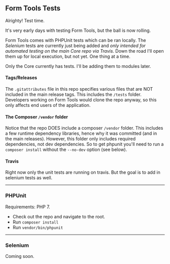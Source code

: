 ## Form Tools Tests

Alrighty! Test time.

It's very early days with testing Form Tools, but the ball is now rolling. 

Form Tools comes with PHPUnit tests which can be ran locally. The _Selenium_ tests are currently just being added 
and _only intended for automated testing on the main Core repo via Travis_. Down the road I'll open them up for local 
execution, but not yet. One thing at a time.

Only the Core currently has tests. I'll be adding them to modules later. 


#### Tags/Releases

The `.gitattributes` file in this repo specifies various files that are NOT included in the main release tags. This 
includes the `/tests` folder. Developers working on Form Tools would clone the repo anyway, so this only affects end 
users of the application.


#### The Composer `/vendor` folder

Notice that the repo DOES include a composer `/vendor` folder. This includes a few runtime dependency libraries, hence
why it was committed (and in the main releases). However, this folder only includes required dependencies, not 
dev dependencies. So to get phpunit you'll need to run a `composer install` without the `--no-dev` option (see below).

#### Travis 

Right now only the unit tests are running on travis. But the goal is to add in selenium tests as well.

----------------

### PHPUnit 

Requirements: PHP 7. 

- Check out the repo and navigate to the root.
- Run `composer install`  
- Run `vendor/bin/phpunit`

----------------

### Selenium

Coming soon. 
